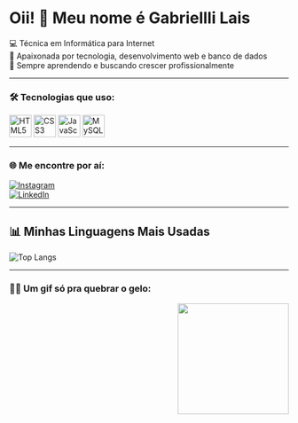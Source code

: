 # Oii! 👋 Meu nome é Gabriellli Lais

💻 Técnica em Informática para Internet  
🚀 Apaixonada por tecnologia, desenvolvimento web e banco de dados  
🧠 Sempre aprendendo e buscando crescer profissionalmente

---

### 🛠️ Tecnologias que uso:

<p align="left">
  <img src="https://cdn.jsdelivr.net/gh/devicons/devicon/icons/html5/html5-original.svg" width="40" alt="HTML5" />
  <img src="https://cdn.jsdelivr.net/gh/devicons/devicon/icons/css3/css3-original.svg" width="40" alt="CSS3" />
  <img src="https://cdn.jsdelivr.net/gh/devicons/devicon/icons/javascript/javascript-original.svg" width="40" alt="JavaScript" />
  <img src="https://cdn.jsdelivr.net/gh/devicons/devicon/icons/mysql/mysql-original.svg" width="40" alt="MySQL" />
</p>

---

### 🌐 Me encontre por aí:

[![Instagram](https://img.shields.io/badge/-INSTAGRAM-E4405F?style=for-the-badge&logo=instagram&logoColor=white)](https://www.instagram.com/gabrielilais_souza)  
[![LinkedIn](https://img.shields.io/badge/-LINKEDIN-0A66C2?style=for-the-badge&logo=linkedin&logoColor=white)](https://www.linkedin.com/in/gabriellidesouza)

---

## 📊 Minhas Linguagens Mais Usadas

![Top Langs](https://github-readme-stats.vercel.app/api/top-langs?username=GABRIELLILAIS&locale=pt-br&layout=compact&theme=dracula&hide_border=false)

---

### 🐱‍💻 Um gif só pra quebrar o gelo:

<p align="right">
  <img src="https://media.giphy.com/media/JIX9t2j0ZTN9S/giphy.gif" width="200"/>
</p>
